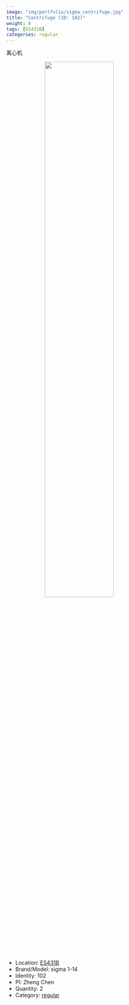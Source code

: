 ```yaml
---
image: "img/portfolio/sigma_centrifuge.jpg"
title: "Centrifuge (ID: 102)"
weight: 0
tags: [ES431B]
categories: regular
---
```


离心机

<!--more-->

<img src="../../img/portfolio/sigma_centrifuge.jpg" width="60%" style="display: block; margin: auto;">

- Location: [ES431B](../../tags/es431b)
- Brand/Model: sigma 1-14
- Identity: 102
- PI: Zheng Chen
- Quantity: 2
- Category: [regular](../../categories/regular)






